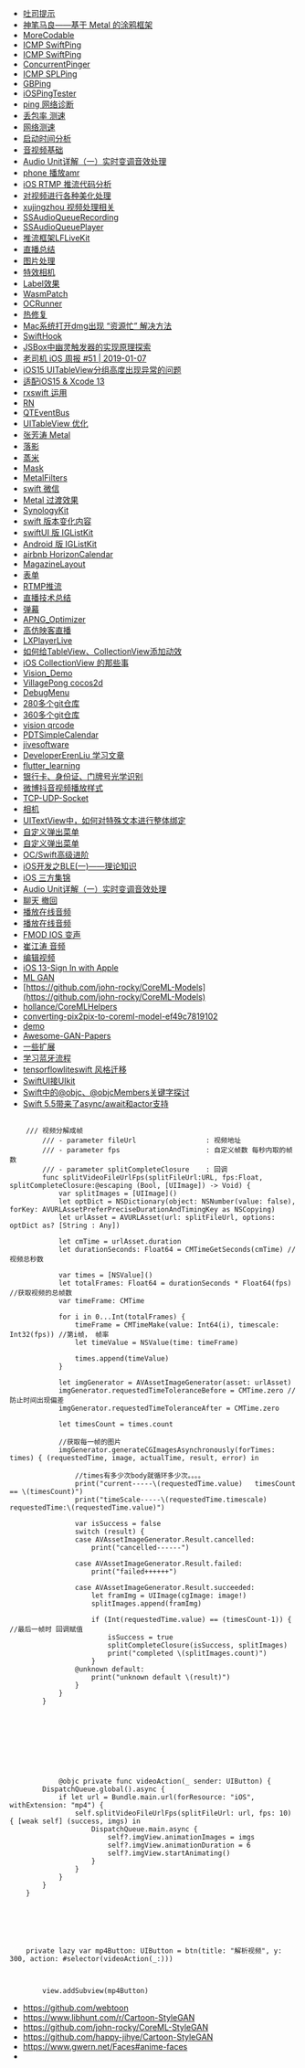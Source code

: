 * [吐司提示](https://github.com/tattn/TTToast)
* [神笔马良——基于 Metal 的涂鸦框架](https://www.jianshu.com/p/13849a90064a)
* [MoreCodable](https://github.com/tattn/MoreCodable)
* [ICMP SwiftPing](https://github.com/ankitthakur/SwiftPing)
* [ICMP SwiftPing](https://github.com/samiyr/SwiftyPing)
* [ConcurrentPinger](https://github.com/krispis1/ConcurrentPinger)
* [ICMP SPLPing](https://github.com/OliverLetterer/SPLPing)
* [GBPing](https://github.com/lmirosevic/GBPing)
* [iOSPingTester](https://github.com/6ag/iOSPingTester)
* [ping 网络诊断](https://github.com/mediaios/net-diagnosis)
* [丢包率 测速](https://github.com/PowerCC/MobileSpeed)
* [网络测速](https://github.com/rongwf/NetworkSpeed)
* [启动时间分析](https://www.jianshu.com/p/98a9963288da)
* [音视频基础](luohuagu.com/2021/10/11/audio-video-basic/)
* [Audio Unit详解（一）实时变调音效处理](https://www.jianshu.com/p/0fe2142fb863)
* [phone 播放amr](https://blog.csdn.net/chenyong05314/article/details/8893056)
* [iOS RTMP 推流代码分析](luohuagu.com/2021/10/11/ios-rtmp-push/)
* [对视频进行各种美化处理](https://github.com/xujingzhou/VideoBeautify)
* [xujingzhou 视频处理相关](https://github.com/xujingzhou?tab=repositories)
* [SSAudioQueueRecording](https://github.com/Michael-iOSer/SSAudioQueueRecording)
* [SSAudioQueuePlayer](https://github.com/Michael-iOSer/SSAudioQueuePlayer)
* [推流框架LFLiveKit](https://github.com/LaiFengiOS/LFLiveKit)
* [直播总结](https://github.com/guoxiaopang/LiveExplanation)
* [图片处理](https://github.com/yackle/CLImageEditor)
* [特效相机](https://github.com/ZZZZou/AwemeLike)
* [Label效果](https://github.com/kciter/GlitchLabel)
* [WasmPatch](https://github.com/everettjf/WasmPatch)
* [OCRunner](https://github.com/SilverFruity/OCRunner)
* [热修复](https://www.sotvm.com/payment/pricing)
* [Mac系统打开dmg出现 “资源忙” 解决方法](https://www.jianshu.com/p/397e762025d2)
* [SwiftHook](https://github.com/623637646/SwiftHook)
* [JSBox中幽灵触发器的实现原理探索](https://juejin.cn/post/6844903750700793863)
* [老司机 iOS 周报 #51 | 2019-01-07](kmanong.top/kmn/qxw/form/article?id=2283&cate=49)
* [iOS15 UITableView分组高度出现异常的问题](https://www.jianshu.com/p/9d4b791ca8c4)
* [适配iOS15 & Xcode 13](https://www.jianshu.com/p/54b3a053c250)
* [rxswift 运用](https://github.com/LeoMobileDeveloper/awesome-rxswift)
* [RN](https://github.com/LeoMobileDeveloper/ReactNativeMaterials)
* [QTEventBus](https://github.com/LeoMobileDeveloper/QTEventBus)
* [UITableView 优化](https://github.com/LeoMobileDeveloper/Blogs/blob/master/Swift/Elegant%20TableView.md)
* [张芳涛 Metal](https://github.com/zhangfangtaozft/Metal-Tutorial)
* [落影](https://github.com/loyinglin)
* [蒸米](https://github.com/zhengmin1989)
* [Mask](https://github.com/hellochenms/WindowAndScenery)
* [MetalFilters](https://github.com/alexiscn/MetalFilters)
* [swift 微信](https://github.com/alexiscn/WeChatSwift)
* [Metal 过渡效果](https://github.com/alexiscn/MTTransitions)
* [SynologyKit](https://github.com/alexiscn/SynologyKit#features)
* [swift 版本变化内容](https://www.hackingwithswift.com/swift)
* [swiftUI 版 IGListKit](https://github.com/GoodOpenRepo/Carbon)
* [Android 版 IGListKit](https://github.com/airbnb/epoxy)
* [airbnb  HorizonCalendar](https://github.com/airbnb/HorizonCalendar)
* [MagazineLayout](https://github.com/airbnb/MagazineLayout)
* [表单](https://github.com/ra1028/Former)
* [RTMP推流](https://github.com/cats-oss/VideoCast-Swift)
* [直播技术总结](https://github.com/guoxiaopang/LiveExplanation)
* [弹幕](https://github.com/panghaijiao/HJDanmakuDemo)
* [APNG_Optimizer](https://sourceforge.net/projects/apng/files/APNG_Optimizer/)
* [高仿映客直播](https://github.com/shawn-tangsc/inke-demo)
* [LXPlayerLive](https://github.com/SoftProgramLX/LXPlayerLive)
* [如何给TableView、CollectionView添加动效](https://juejin.cn/post/6844903564704219143)
* [iOS CollectionView 的那些事](https://juejin.cn/post/6844903813300617229)
* [Vision_Demo](https://github.com/bigsen/Vision_Demo)
* [VillagePong cocos2d](https://github.com/EatMyBubbles/VillagePong)
* [DebugMenu](https://github.com/noppefoxwolf/DebugMenu)
* [280多个git仓库](https://github.com/noppefoxwolf?tab=repositories)
* [360多个git仓库](https://github.com/hansemannn)
* [vision qrcode](https://github.com/hansemannn/iOS11-QR-Code-Example)
* [PDTSimpleCalendar](https://github.com/jivesoftware/PDTSimpleCalendar)
* [jivesoftware](https://github.com/jivesoftware)
* [DeveloperErenLiu 学习文章](https://github.com/DeveloperErenLiu)
* [flutter_learning](https://gitee.com/luopengfei66/flutter_learning)
* [银行卡、身份证、门牌号光学识别](https://github.com/evilgix/Evil)
* [微博抖音视频播放样式](https://github.com/1019459067/AVPlayerDemo)
* [TCP-UDP-Socket](https://github.com/1019459067/TCP-UDP-Socket)
* [相机](https://github.com/1019459067/CameraDemo)
* [UITextView中，如何对特殊文本进行整体绑定](https://www.jianshu.com/p/891275b93d29)
* [自定义弹出菜单](https://github.com/kouliang/KLPopMenu)
* [自定义弹出菜单](https://github.com/1019459067/MenuDemo)
* [OC/Swift高级进阶](https://blog.csdn.net/zhonggaorong/category_10772204.html)
* [iOS开发之BLE(一)——理论知识](https://www.jianshu.com/p/fecd0d89d29b)
* [iOS 三方集锦](https://github.com/gaoguanbao/iOSThird-SDK/tree/225d381b6eb871534873b6eb02b38067083f898b)
* [Audio Unit详解（一）实时变调音效处理](https://www.jianshu.com/p/0fe2142fb863)
* [聊天 撤回](https://github.com/sagesse-cn/swift-nornir)
* [播放在线音频](https://github.com/GoodOpenRepo/AudioStreamer)
* [播放在线音频](https://github.com/GoodOpenRepo/FreeStreamer)
* [FMOD IOS 变声](https://github.com/zhaochengfeng/FMODIOS)
* [崔江涛 音频](https://www.cnblogs.com/kenshincui/p/4186022.html#soundEffect)
* [编辑视频](https://github.com/wemmet/RDVEUIDemo)
* [iOS 13-Sign In with Apple](https://www.jianshu.com/p/e1284bd8c72a)
* [ML GAN](https://github.com/TachibanaYoshino?tab=repositories)
* [https://github.com/john-rocky/CoreML-Models](https://github.com/john-rocky/CoreML-Models)
* [hollance/CoreMLHelpers](https://github.com/hollance/CoreMLHelpers)
* [converting-pix2pix-to-coreml-model-ef49c7819102](https://rockyshikoku.medium.com/converting-pix2pix-to-coreml-model-ef49c7819102)
* [demo](https://github.com/Xiaoye220/Demos)
* [Awesome-GAN-Papers](https://github.com/happy-jihye/Awesome-GAN-Papers)
* [一些扩展](https://github.com/tungxuan1656/swift-helper)
* [学习蓝牙流程](https://github.com/NicolasNC/NCBluetooth)
* [tensorflowliteswift 风格迁移](https://github.com/altonelli/FastStyleTransferDemo)
* [SwiftUI接UIkit](https://github.com/EriaWist/My_Article/tree/a4f110036249f6e9aa14394be8c37e70e4f5de5b/Swift/筆記(README是簡介)/Swift-SwiftUI接UIkit)
* [Swift中的@objc、@objcMembers关键字探讨](https://juejin.cn/post/6941575685580750862)
* [Swift 5.5带来了async/await和actor支持](https://juejin.cn/post/6975036374105718820)

```

    /// 视频分解成帧
        /// - parameter fileUrl                 : 视频地址
        /// - parameter fps                     : 自定义帧数 每秒内取的帧数
        /// - parameter splitCompleteClosure    : 回调
        func splitVideoFileUrlFps(splitFileUrl:URL, fps:Float, splitCompleteClosure:@escaping (Bool, [UIImage]) -> Void) {
            var splitImages = [UIImage]()
            let optDict = NSDictionary(object: NSNumber(value: false), forKey: AVURLAssetPreferPreciseDurationAndTimingKey as NSCopying)
            let urlAsset = AVURLAsset(url: splitFileUrl, options: optDict as? [String : Any])
            
            let cmTime = urlAsset.duration
            let durationSeconds: Float64 = CMTimeGetSeconds(cmTime) //视频总秒数
            
            var times = [NSValue]()
            let totalFrames: Float64 = durationSeconds * Float64(fps) //获取视频的总帧数
            var timeFrame: CMTime
            
            for i in 0...Int(totalFrames) {
                timeFrame = CMTimeMake(value: Int64(i), timescale: Int32(fps)) //第i帧， 帧率
                let timeValue = NSValue(time: timeFrame)
                
                times.append(timeValue)
            }
            
            let imgGenerator = AVAssetImageGenerator(asset: urlAsset)
            imgGenerator.requestedTimeToleranceBefore = CMTime.zero //防止时间出现偏差
            imgGenerator.requestedTimeToleranceAfter = CMTime.zero
            
            let timesCount = times.count
            
            //获取每一帧的图片
            imgGenerator.generateCGImagesAsynchronously(forTimes: times) { (requestedTime, image, actualTime, result, error) in
                
                //times有多少次body就循环多少次。。。。
                print("current-----\(requestedTime.value)   timesCount == \(timesCount)")
                print("timeScale-----\(requestedTime.timescale) requestedTime:\(requestedTime.value)")
                
                var isSuccess = false
                switch (result) {
                case AVAssetImageGenerator.Result.cancelled:
                    print("cancelled------")
                    
                case AVAssetImageGenerator.Result.failed:
                    print("failed++++++")
                    
                case AVAssetImageGenerator.Result.succeeded:
                    let framImg = UIImage(cgImage: image!)
                    splitImages.append(framImg)
                    
                    if (Int(requestedTime.value) == (timesCount-1)) { //最后一帧时 回调赋值
                        isSuccess = true
                        splitCompleteClosure(isSuccess, splitImages)
                        print("completed \(splitImages.count)")
                    }
                @unknown default:
                    print("unknown default \(result)")
                }
            }
        }
        
        
        
        
        
        
        
        
        
            @objc private func videoAction(_ sender: UIButton) {
        DispatchQueue.global().async {
            if let url = Bundle.main.url(forResource: "iOS", withExtension: "mp4") {
                self.splitVideoFileUrlFps(splitFileUrl: url, fps: 10) { [weak self] (success, imgs) in
                    DispatchQueue.main.async {
                        self?.imgView.animationImages = imgs
                        self?.imgView.animationDuration = 6
                        self?.imgView.startAnimating()
                    }
                }
            }
        }
    }
    
    
    
    
    
    
    private lazy var mp4Button: UIButton = btn(title: "解析视频", y: 300, action: #selector(videoAction(_:)))
    
    
    
        view.addSubview(mp4Button)
```

* https://github.com/webtoon
* https://www.libhunt.com/r/Cartoon-StyleGAN
* https://github.com/john-rocky/CoreML-StyleGAN
* https://github.com/happy-jihye/Cartoon-StyleGAN
* https://www.gwern.net/Faces#anime-faces
* 